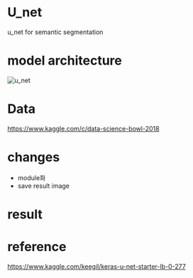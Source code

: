 # U_net
u_net for semantic segmentation


# model architecture
![u_net](https://lmb.informatik.uni-freiburg.de/people/ronneber/u-net/u-net-architecture.png)

# Data
https://www.kaggle.com/c/data-science-bowl-2018

# changes

- module화
- save result image


# result



# reference
https://www.kaggle.com/keegil/keras-u-net-starter-lb-0-277
